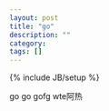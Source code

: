 ```yaml
---
layout: post
title: "go"
description: ""
category: 
tags: []
---
```

{% include JB/setup %}

go go gofg wte阿热
